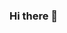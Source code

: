 ### Hi there 👋

<!--
**paygater/paygater** is a ✨ _special_ ✨ repository because its `README.md` (this file) appears on your GitHub profile.

Here are some ideas to get you started:

- 🔭 I’m currently working on SGU
- 🌱 I’m currently learning everthing dat i feel interest in
- 👯 I’m looking to collaborate on game duo, study or st 
- 🤔 I’m looking for help with ...
- 💬 Ask me about ...
- 📫 How to reach me: dattaidt23@gmail.com
- 😄 Pronouns: ...
- ⚡ Fun fact: tau hai gamer known as funny guy
-->
